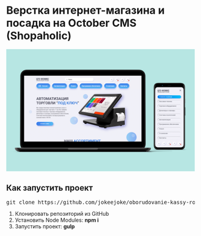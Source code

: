 <h1>Верстка интернет-магазина и посадка на October CMS (Shopaholic)</h1>

<img src="./app/mockup.png" alt="October CMS" />

<h2>Как запустить проект</h2>

<pre>git clone https://github.com/jokeejoke/oborudovanie-kassy-rostiv.git</pre>

<ol>
	<li>Клонировать репозиторий из GitHub</li>
	<li>Установить Node Modules: <strong>npm i</strong></li>
	<li>Запустить проект: <strong>gulp</strong></li>
</ol>


